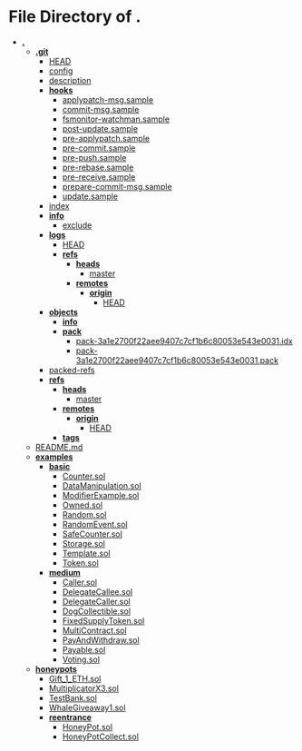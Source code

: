 # File Directory of .
- **[.](./)**
	- **[.git](./.git/)**
		- [HEAD](./.git/HEAD)
		- [config](./.git/config)
		- [description](./.git/description)
		- **[hooks](./.git/hooks/)**
			- [applypatch-msg.sample](./.git/hooks/applypatch-msg.sample)
			- [commit-msg.sample](./.git/hooks/commit-msg.sample)
			- [fsmonitor-watchman.sample](./.git/hooks/fsmonitor-watchman.sample)
			- [post-update.sample](./.git/hooks/post-update.sample)
			- [pre-applypatch.sample](./.git/hooks/pre-applypatch.sample)
			- [pre-commit.sample](./.git/hooks/pre-commit.sample)
			- [pre-push.sample](./.git/hooks/pre-push.sample)
			- [pre-rebase.sample](./.git/hooks/pre-rebase.sample)
			- [pre-receive.sample](./.git/hooks/pre-receive.sample)
			- [prepare-commit-msg.sample](./.git/hooks/prepare-commit-msg.sample)
			- [update.sample](./.git/hooks/update.sample)
		- [index](./.git/index)
		- **[info](./.git/info/)**
			- [exclude](./.git/info/exclude)
		- **[logs](./.git/logs/)**
			- [HEAD](./.git/logs/HEAD)
			- **[refs](./.git/logs/refs/)**
				- **[heads](./.git/logs/refs/heads/)**
					- [master](./.git/logs/refs/heads/master)
				- **[remotes](./.git/logs/refs/remotes/)**
					- **[origin](./.git/logs/refs/remotes/origin/)**
						- [HEAD](./.git/logs/refs/remotes/origin/HEAD)
		- **[objects](./.git/objects/)**
			- **[info](./.git/objects/info/)**
			- **[pack](./.git/objects/pack/)**
				- [pack-3a1e2700f22aee9407c7cf1b6c80053e543e0031.idx](./.git/objects/pack/pack-3a1e2700f22aee9407c7cf1b6c80053e543e0031.idx)
				- [pack-3a1e2700f22aee9407c7cf1b6c80053e543e0031.pack](./.git/objects/pack/pack-3a1e2700f22aee9407c7cf1b6c80053e543e0031.pack)
		- [packed-refs](./.git/packed-refs)
		- **[refs](./.git/refs/)**
			- **[heads](./.git/refs/heads/)**
				- [master](./.git/refs/heads/master)
			- **[remotes](./.git/refs/remotes/)**
				- **[origin](./.git/refs/remotes/origin/)**
					- [HEAD](./.git/refs/remotes/origin/HEAD)
			- **[tags](./.git/refs/tags/)**
	- [README.md](./README.md)
	- **[examples](./examples/)**
		- **[basic](./examples/basic/)**
			- [Counter.sol](./examples/basic/Counter.sol)
			- [DataManipulation.sol](./examples/basic/DataManipulation.sol)
			- [ModifierExample.sol](./examples/basic/ModifierExample.sol)
			- [Owned.sol](./examples/basic/Owned.sol)
			- [Random.sol](./examples/basic/Random.sol)
			- [RandomEvent.sol](./examples/basic/RandomEvent.sol)
			- [SafeCounter.sol](./examples/basic/SafeCounter.sol)
			- [Storage.sol](./examples/basic/Storage.sol)
			- [Template.sol](./examples/basic/Template.sol)
			- [Token.sol](./examples/basic/Token.sol)
		- **[medium](./examples/medium/)**
			- [Caller.sol](./examples/medium/Caller.sol)
			- [DelegateCallee.sol](./examples/medium/DelegateCallee.sol)
			- [DelegateCaller.sol](./examples/medium/DelegateCaller.sol)
			- [DogCollectible.sol](./examples/medium/DogCollectible.sol)
			- [FixedSupplyToken.sol](./examples/medium/FixedSupplyToken.sol)
			- [MultiContract.sol](./examples/medium/MultiContract.sol)
			- [PayAndWithdraw.sol](./examples/medium/PayAndWithdraw.sol)
			- [Payable.sol](./examples/medium/Payable.sol)
			- [Voting.sol](./examples/medium/Voting.sol)
	- **[honeypots](./honeypots/)**
		- [Gift_1_ETH.sol](./honeypots/Gift_1_ETH.sol)
		- [MultiplicatorX3.sol](./honeypots/MultiplicatorX3.sol)
		- [TestBank.sol](./honeypots/TestBank.sol)
		- [WhaleGiveaway1.sol](./honeypots/WhaleGiveaway1.sol)
		- **[reentrance](./honeypots/reentrance/)**
			- [HoneyPot.sol](./honeypots/reentrance/HoneyPot.sol)
			- [HoneyPotCollect.sol](./honeypots/reentrance/HoneyPotCollect.sol)
